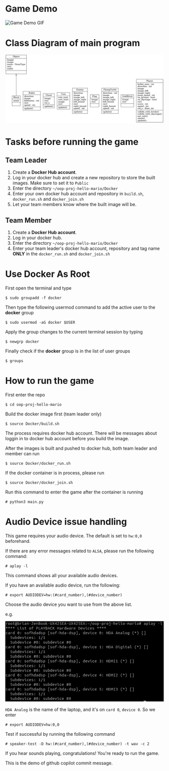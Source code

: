 # Game Demo
![Game Demo GIF](docs/mario.gif)

# Class Diagram of main program
![Class Diagram](docs/classes.png)

# Tasks before running the game
## Team Leader
1. Create a **Docker Hub account**.
2. Log in your docker hub and create a new repository to store the built images. Make sure to set it to `Public`
3. Enter the directory `~/oop-proj-hello-mario/Docker`
4. Enter your own docker hub account and repository in `build.sh`, `docker_run.sh` and `docker_join.sh`
5. Let your team members know where the built image will be.

## Team Member
1. Create a **Docker Hub account**.
2. Log in your docker hub.
3. Enter the directory `~/oop-proj-hello-mario/Docker`
3. Enter your team leader's docker hub account, repository and tag name **ONLY** in the `docker_run.sh` and `docker_join.sh`

# Use Docker As Root
First open the terminal and type
```
$ sudo groupadd -f docker
```
Then type the following usermod command to add the active user to the **docker** group
```
$ sudo usermod -aG docker $USER
```
Apply the group changes to the current terminal session by typing
```
$ newgrp docker
```
Finally check if the **docker** group is in the list of user groups
```
$ groups
```

# How to run the game
First enter the repo
```
$ cd oop-proj-hello-mario
```
Build the docker image first (team leader only)
```
$ source Docker/build.sh
```
The process requires docker hub account. There will be messages about loggin in to docker hub account before you build the image.

After the images is built and pushed to docker hub, both team leader and member can run
```
$ source Docker/docker_run.sh
```
If the docker container is in process, please run
```
$ source Docker/docker_join.sh
```
Run this command to enter the game after the container is running
```
# python3 main.py
```
# Audio Device issue handling
This game requires your audio device. The default is set to `hw:0,0` beforehand.

If there are any error messages related to `ALSA`, please run the following command:
```
# aplay -l
```
This command shows all your available audio devices.

If you have an available audio device, run the following:
```
# export AUDIODEV=hw:(#card_number),(#device_number)
```
Choose the audio device you want to use from the above list.

e.g.

![aplay example image](docs/aplay_example.png)

`HDA Analog` is the name of the laptop, and it's on `card 0`, `device 0`. So we enter
```
# export AUDIODEV=hw:0,0
```
Test if successful by running the following command
```
# speaker-test -D hw:(#card_number),(#device_number) -t wav -c 2
```
If you hear sounds playing, congratulations! You're ready to run the game.

This is the demo of github copilot commit message.
